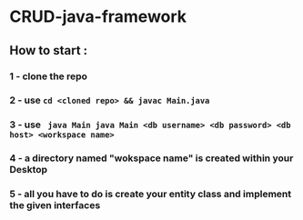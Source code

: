 # CRUD-java-framework

## How to start : 

### 1 - clone the repo
### 2 - use ```cd <cloned repo> && javac Main.java```
### 3 - use ``` java Main java Main <db username> <db password> <db host> <workspace name>```

### 4 - a directory named "wokspace name" is created within your Desktop
### 5 - all you have to do is create your entity class and implement the given interfaces 

